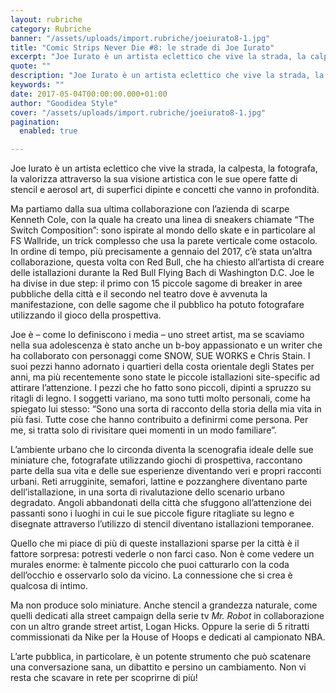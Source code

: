 ```yaml
---
layout: rubriche
category: Rubriche
banner: "/assets/uploads/import.rubriche/joeiurato8-1.jpg"
title: "Comic Strips Never Die #8: le strade di Joe Iurato"
excerpt: "Joe Iurato è un artista eclettico che vive la strada, la calpesta, la fotografa, la valorizza attraverso la sua visione artistica con le sue opere fatte di stencil e aerosol art, di superfici dipinte e concetti che vanno in profondità. Ma partiamo dalla sua ultima collaborazione con l’azienda di scarpe Kenneth Cole, con la quale [&hellip"
quote: ""
description: "Joe Iurato è un artista eclettico che vive la strada, la calpesta, la fotografa, la valorizza attraverso la sua visione artistica con le sue opere fatte di stencil e aerosol art, di superfici dipinte e concetti che vanno in profondità. Ma partiamo dalla sua ultima collaborazione con l’azienda di scarpe Kenneth Cole, con la quale [&hellip"
keywords: ""
date: 2017-05-04T00:00:00.000+01:00
author: "Goodidea Style"
cover: "/assets/uploads/import.rubriche/joeiurato8-1.jpg"
pagination:
  enabled: true

---
```


Joe Iurato è un artista eclettico che vive la strada, la calpesta, la fotografa, la valorizza attraverso la sua visione artistica con le sue opere fatte di stencil e aerosol art, di superfici dipinte e concetti che vanno in profondità.

Ma partiamo dalla sua ultima collaborazione con l’azienda di scarpe Kenneth Cole, con la quale ha creato una linea di sneakers chiamate “The Switch Composition”: sono ispirate al mondo dello skate e in particolare al FS Wallride, un trick complesso che usa la parete verticale come ostacolo. In ordine di tempo, più precisamente a gennaio del 2017, c’è stata un’altra collaborazione, questa volta con Red Bull, che ha chiesto all’artista di creare delle istallazioni durante la Red Bull Flying Bach di Washington D.C. Joe le ha divise in due step: il primo con 15 piccole sagome di breaker in aree pubbliche della città e il secondo nel teatro dove è avvenuta la manifestazione, con delle sagome che il pubblico ha potuto fotografare utilizzando il gioco della prospettiva.

Joe è – come lo definiscono i media – uno street artist, ma se scaviamo nella sua adolescenza è stato anche un b-boy appassionato e un writer che ha collaborato con personaggi come SNOW, SUE WORKS e Chris Stain. I suoi pezzi hanno adornato i quartieri della costa orientale degli States per anni, ma più recentemente sono state le piccole istallazioni site-specific ad attirare l’attenzione. I pezzi che ho fatto sono piccoli, dipinti a spruzzo su ritagli di legno. I soggetti variano, ma sono tutti molto personali, come ha spiegato lui stesso: “Sono una sorta di racconto della storia della mia vita in più fasi. Tutte cose che hanno contribuito a definirmi come persona. Per me, si tratta solo di rivisitare quei momenti in un modo familiare”.

L’ambiente urbano che lo circonda diventa la scenografia ideale delle sue miniature che, fotografate utilizzando giochi di prospettiva, raccontano parte della sua vita e delle sue esperienze diventando veri e propri racconti urbani. Reti arrugginite, semafori, lattine e pozzanghere diventano parte dell’istallazione, in una sorta di rivalutazione dello scenario urbano degradato. Angoli abbandonati della città che sfuggono all’attenzione dei passanti sono i luoghi in cui le sue piccole figure ritagliate su legno e disegnate attraverso l’utilizzo di stencil diventano istallazioni temporanee.

Quello che mi piace di più di queste installazioni sparse per la città è il fattore sorpresa: potresti vederle o non farci caso. Non è come vedere un murales enorme: è talmente piccolo che puoi catturarlo con la coda dell’occhio e osservarlo solo da vicino. La connessione che si crea è qualcosa di intimo.

Ma non produce solo miniature. Anche stencil a grandezza naturale, come quelli dedicati alla street campaign della serie tv _Mr. Robot_ in collaborazione con un altro grande street artist, Logan Hicks. Oppure la serie di 5 ritratti commissionati da Nike per la House of Hoops e dedicati al campionato NBA.

L’arte pubblica, in particolare, è un potente strumento che può scatenare una conversazione sana, un dibattito e persino un cambiamento. Non vi resta che scavare in rete per scoprirne di più!